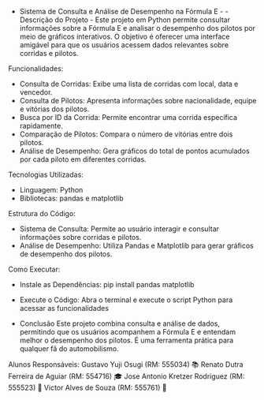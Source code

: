-  Sistema de Consulta e Análise de Desempenho na Fórmula E  -
             -  Descrição do Projeto  - 
Este projeto em Python permite consultar informações sobre a Fórmula E e analisar o desempenho dos pilotos por meio de gráficos interativos. O objetivo é oferecer uma interface amigável para que os usuários acessem dados relevantes sobre corridas e pilotos.

Funcionalidades:
- Consulta de Corridas: Exibe uma lista de corridas com local, data e vencedor.
- Consulta de Pilotos: Apresenta informações sobre nacionalidade, equipe e vitórias dos pilotos.
- Busca por ID da Corrida: Permite encontrar uma corrida específica rapidamente.
- Comparação de Pilotos: Compara o número de vitórias entre dois pilotos.
- Análise de Desempenho: Gera gráficos do total de pontos acumulados por cada piloto em diferentes corridas.

Tecnologias Utilizadas:
- Linguagem: Python
- Bibliotecas: pandas e matplotlib

Estrutura do Código:
- Sistema de Consulta: Permite ao usuário interagir e consultar informações sobre corridas e pilotos.
- Análise de Desempenho: Utiliza Pandas e Matplotlib para gerar gráficos de desempenho dos pilotos.

Como Executar:
- Instale as Dependências: pip install pandas matplotlib
- Execute o Código: Abra o terminal e execute o script Python para acessar as funcionalidades

- Conclusão
Este projeto combina consulta e análise de dados, permitindo que os usuários acompanhem a Fórmula E e entendam melhor o desempenho dos pilotos. É uma ferramenta prática para qualquer fã do automobilismo.

Alunos Responsáveis:
Gustavo Yuji Osugi (RM: 555034) 📚 Renato Dutra Ferreira de Aguiar (RM: 554716) 🎓 Jose Antonio Kretzer Rodriguez (RM: 555523) 🏫 Victor Alves de Souza (RM: 555761) 📝
 
